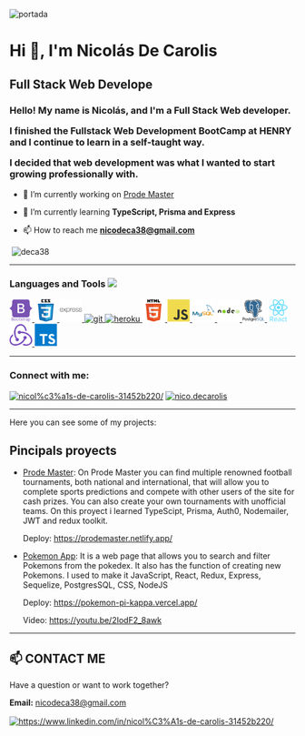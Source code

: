 ![portada](https://c.tenor.com/qJ5evVs-_uUAAAAC/coding.gif)
# Hi 👋, I'm Nicolás De Carolis

## Full Stack Web Develope

<h3 >Hello! My name is Nicolás, and I'm a Full Stack Web developer.

I finished the Fullstack Web Development BootCamp at HENRY and I continue to learn in a self-taught way.

I decided that web development was what I wanted to start growing professionally with.</h3>

- 🔭 I’m currently working on [Prode Master](https://github.com/matzapata/PG-Henry)

- 🌱 I’m currently learning **TypeScript, Prisma and Express**

- 📫 How to reach me **nicodeca38@gmail.com**

<p>&nbsp;<img align="center" src="https://github-readme-stats.vercel.app/api?username=deca38&show_icons=true&locale=en" alt="deca38" /></p>

---

<h3 align="left">Languages and Tools <img src = "https://media2.giphy.com/media/QssGEmpkyEOhBCb7e1/giphy.gif?cid=ecf05e47a0n3gi1bfqntqmob8g9aid1oyj2wr3ds3mg700bl&rid=giphy.gif" width = 32px></h3>
<p align="left"> <a href="https://getbootstrap.com" target="_blank" rel="noreferrer"> <img src="https://raw.githubusercontent.com/devicons/devicon/master/icons/bootstrap/bootstrap-plain-wordmark.svg" alt="bootstrap" width="40" height="40"/> </a> <a href="https://www.w3schools.com/css/" target="_blank" rel="noreferrer"> <img src="https://raw.githubusercontent.com/devicons/devicon/master/icons/css3/css3-original-wordmark.svg" alt="css3" width="40" height="40"/> </a> <a href="https://expressjs.com" target="_blank" rel="noreferrer"> <img src="https://raw.githubusercontent.com/devicons/devicon/master/icons/express/express-original-wordmark.svg" alt="express" width="40" height="40"/> </a> <a href="https://git-scm.com/" target="_blank" rel="noreferrer"> <img src="https://www.vectorlogo.zone/logos/git-scm/git-scm-icon.svg" alt="git" width="40" height="40"/> </a> <a href="https://heroku.com" target="_blank" rel="noreferrer"> <img src="https://www.vectorlogo.zone/logos/heroku/heroku-icon.svg" alt="heroku" width="40" height="40"/> </a> <a href="https://www.w3.org/html/" target="_blank" rel="noreferrer"> <img src="https://raw.githubusercontent.com/devicons/devicon/master/icons/html5/html5-original-wordmark.svg" alt="html5" width="40" height="40"/> </a> <a href="https://developer.mozilla.org/en-US/docs/Web/JavaScript" target="_blank" rel="noreferrer"> <img src="https://raw.githubusercontent.com/devicons/devicon/master/icons/javascript/javascript-original.svg" alt="javascript" width="40" height="40"/> </a> <a href="https://www.mysql.com/" target="_blank" rel="noreferrer"> <img src="https://raw.githubusercontent.com/devicons/devicon/master/icons/mysql/mysql-original-wordmark.svg" alt="mysql" width="40" height="40"/> </a> <a href="https://nodejs.org" target="_blank" rel="noreferrer"> <img src="https://raw.githubusercontent.com/devicons/devicon/master/icons/nodejs/nodejs-original-wordmark.svg" alt="nodejs" width="40" height="40"/> </a> <a href="https://www.postgresql.org" target="_blank" rel="noreferrer"> <img src="https://raw.githubusercontent.com/devicons/devicon/master/icons/postgresql/postgresql-original-wordmark.svg" alt="postgresql" width="40" height="40"/> </a> <a href="https://reactjs.org/" target="_blank" rel="noreferrer"> <img src="https://raw.githubusercontent.com/devicons/devicon/master/icons/react/react-original-wordmark.svg" alt="react" width="40" height="40"/> </a> <a href="https://redux.js.org" target="_blank" rel="noreferrer"> <img src="https://raw.githubusercontent.com/devicons/devicon/master/icons/redux/redux-original.svg" alt="redux" width="40" height="40"/> </a> <a href="https://www.typescriptlang.org/" target="_blank" rel="noreferrer"> <img src="https://raw.githubusercontent.com/devicons/devicon/master/icons/typescript/typescript-original.svg" alt="typescript" width="40" height="40"/> </a> </p>

---

<h3 align="left">Connect with me:</h3>
<p align="left">
<a href="https://linkedin.com/in/nicol%c3%a1s-de-carolis-31452b220/" target="blank"><img align="center" src="https://raw.githubusercontent.com/rahuldkjain/github-profile-readme-generator/master/src/images/icons/Social/linked-in-alt.svg" alt="nicol%c3%a1s-de-carolis-31452b220/" height="30" width="40" /></a>
<a href="https://instagram.com/nico.decarolis" target="blank"><img align="center" src="https://raw.githubusercontent.com/rahuldkjain/github-profile-readme-generator/master/src/images/icons/Social/instagram.svg" alt="nico.decarolis" height="30" width="40" /></a>
</p>

---

Here you can see some of my projects:

## Pincipals proyects

- [Prode Master](https://github.com/matzapata/PG-Henry): On Prode Master you can find multiple renowned football tournaments, both national and international, that will allow you to complete sports predictions and compete with other users of the site for cash prizes. You can also create your own tournaments with unofficial teams.
  On this proyect i learned TypeScipt, Prisma, Auth0, Nodemailer, JWT and redux toolkit.

  Deploy: https://prodemaster.netlify.app/

- [Pokemon App](https://github.com/deca38/Pokemon-PI): It is a web page that allows you to search and filter Pokemons from the pokedex. It also has the function of creating new Pokemons. I used to make it JavaScript, React, Redux, Express, Sequelize, PostgresSQL, CSS, NodeJS

  Deploy: https://pokemon-pi-kappa.vercel.app/

  Video: https://youtu.be/2IodF2_8awk
---

## 📫 CONTACT ME

Have a question or want to work together?

**Email:** nicodeca38@gmail.com

<a href="https://www.linkedin.com/in/nicol%C3%A1s-de-carolis-31452b220//" target="blank">
<img align="center" src="https://cdn.jsdelivr.net/npm/simple-icons@3.0.1/icons/linkedin.svg" alt="https://www.linkedin.com/in/nicol%C3%A1s-de-carolis-31452b220/" height="30" width="40" /></a>
